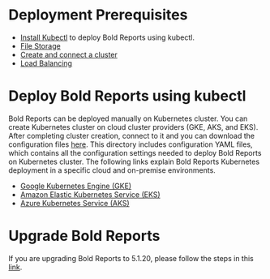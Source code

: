 # Deployment Prerequisites

* [Install Kubectl](https://kubernetes.io/docs/tasks/tools/#kubectl) to deploy Bold Reports using kubectl.
* [File Storage](/docs/pre-requisites.md#file-storage)
* [Create and connect a cluster](/docs/pre-requisites.md#create-and-connect-a-cluster)
* [Load Balancing](/docs/pre-requisites.md#load-balancing)

# Deploy Bold Reports using kubectl

Bold Reports can be deployed manually on Kubernetes cluster. You can create Kubernetes cluster on cloud cluster providers (GKE, AKS, and EKS). After completing cluster creation, connect to it and you can download the configuration files [here](deploy/). This directory includes configuration YAML files, which contains all the configuration settings needed to deploy Bold Reports on Kubernetes cluster. The following links explain Bold Reports Kubernetes deployment in a specific cloud and on-premise environments.

* [Google Kubernetes Engine (GKE)](google-gke.md)
* [Amazon Elastic Kubernetes Service (EKS)](amazon-eks.md)
* [Azure Kubernetes Service (AKS)](microsoft-aks.md)

# Upgrade Bold Reports

If you are upgrading Bold Reports to 5.1.20, please follow the steps in this [link](/upgrade/5-1_upgrade.md).